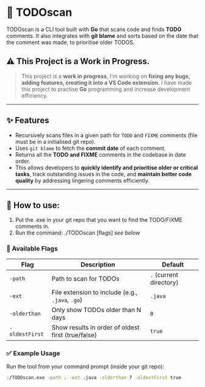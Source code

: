 # 📝 TODOscan

TODOscan is a CLI tool built with **Go** that scans code and finds **TODO** comments. It also integrates with **git blame** and sorts based on the date that the comment was made, to prioritise older TODOS. 

## ⚠️ This Project is a Work in Progress.
> This project is a **work in progress**, I'm working on **fixing any bugs, adding features, creating it into a VS Code extension**. I have made this project to practise **Go** programming and increase development efficiency. 
---

## ✨ Features

- Recursively scans files in a given path for `TODO` and `FIXME` comments (file must be in a initialised git repo). 
- Uses `git blame` to fetch the **commit date** of each comment.  
- Returns all the **TODO and FIXME** comments in the codebase in date order. 
- This allows developers to **quickly identify and prioritise older or critical tasks**, track outstanding issues in the code, and **maintain better code quality** by addressing lingering comments efficiently.

---

## 🚀 How to use: 

1. Put the .exe in your git repo that you want to find the TODO/FIXME comments in. 
2. Run the command: ./TODOscan [flags] *see below* 

### 🚩 Available Flags

| Flag           | Description                                                                 | Default        |
|----------------|-----------------------------------------------------------------------------|----------------|
| `-path`        | Path to scan for TODOs                                                      | `.` (current directory) |
| `-ext`         | File extension to include (e.g., `.java`, `.go`)                            | `.java`       |
| `-olderthan`   | Only show TODOs older than N days                                           | `0`           |
| `-oldestFirst` | Show results in order of oldest first (true/false)                          | `true`        |
 

### ✅ Example Usage

Run the tool from your command prompt (inside your git repo):

```bash
./TODOscan.exe -path . -ext .java -olderthan 7 -oldestFirst true
